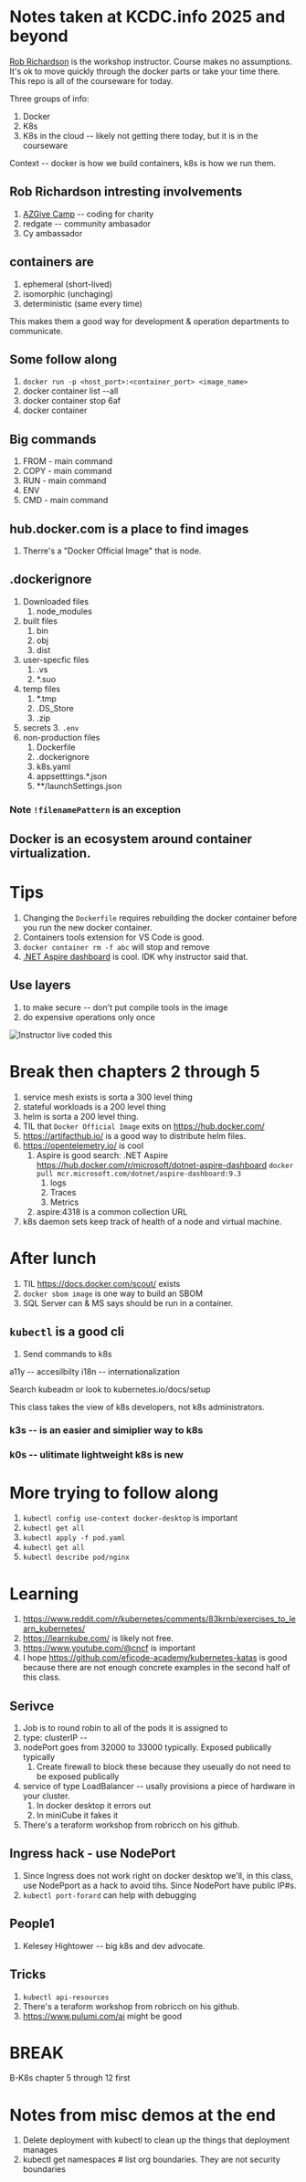 # Notes taken at KCDC.info 2025 and beyond

[Rob Richardson](https://github.com/robrich) is the workshop instructor.  Course makes no assumptions.   It's ok to move quickly through the docker parts or take your time there.  This repo is all of the courseware for today.

Three groups of info:
1. Docker
2. K8s
3. K8s in the cloud -- likely not getting there today, but it is in the courseware


Context -- docker is how we build containers, k8s is how we run them.

## Rob Richardson intresting involvements

1. [AZGive Camp](https://www.azgivecamp.org/) -- coding for charity
1. redgate -- community ambasador
1. Cy ambassador

## containers are
1. ephemeral (short-lived)
1. isomorphic (unchaging)
1. deterministic (same every time)

This makes them a good way for development & operation departments to communicate.

## Some follow along

1. `docker run -p <host_port>:<container_port> <image_name>`
1. docker container list --all 
1. docker container stop 6af
1. docker container

## Big commands
1. FROM - main command
2. COPY - main command
3. RUN - main command
4. ENV
5. CMD - main command

## hub.docker.com is a place to find images
1. Therre's a "Docker Official Image" that is node.  


## .dockerignore
1. Downloaded files
   1. node_modules
1. built files
   1. bin
   2. obj
   3. dist
1. user-specfic files
   1. .vs
   2. *.suo
1. temp files
   1. *.tmp
   2. .DS_Store
   3. .zip
1. secrets
   3. `.env`
1. non-production files
   1. Dockerfile
   2. .dockerignore
   3. k8s.yaml
   4. appsetttings.*.json
   4. **/launchSettings.json

### Note `!filenamePattern` is an exception

## Docker is an ecosystem around container virtualization.  

# Tips
1. Changing the `Dockerfile` requires rebuilding the docker container before you run the new docker container.
1. Containers tools extension for VS Code is good.
1. `docker container rm -f abc` will stop and remove
1. [.NET Aspire dashboard](https://learn.microsoft.com/en-us/dotnet/aspire/fundamentals/dashboard/overview?tabs=bash) is cool.  IDK why instructor said that.


## Use layers 
1. to make secure  -- don't put compile tools in the image
2. do expensive operations only once

![Instructor live coded this](i/image.png)

# Break then chapters 2 through 5

1. service mesh exists is sorta a 300 level thing
1. stateful workloads is a 200 level thing
2. helm is sorta a 200 level thing.
1. TIL that `Docker Official Image` exits on https://hub.docker.com/
1. https://artifacthub.io/ is a good way to distribute helm files.
1. https://opentelemetry.io/ is cool
   1. Aspire is good search: .NET Aspire https://hub.docker.com/r/microsoft/dotnet-aspire-dashboard  `docker pull mcr.microsoft.com/dotnet/aspire-dashboard:9.3`
      1. logs
      2. Traces
      3. Metrics
   1. aspire:4318 is a common collection URL
1. k8s daemon sets keep track of health of a node and virtual machine.


# After lunch
1. TIL https://docs.docker.com/scout/ exists
1. `docker sbom image` is one way to build an SBOM
1. SQL Server can & MS says should be run in a container.  

## `kubectl` is a good cli
1. Send commands to k8s

a11y -- accesilbilty
i18n -- internationalization


Search kubeadm or look to kubernetes.io/docs/setup

This class takes the view of k8s developers, not k8s administrators.  

### k3s -- is an easier and simiplier way to k8s

### k0s -- ulitimate lightweight k8s is new

# More trying to follow along
1. `kubectl config use-context docker-desktop` is important
1. `kubectl get all`
2. `kubectl apply -f pod.yaml`
1. `kubectl get all`
1. `kubectl describe pod/nginx`


# Learning
1. https://www.reddit.com/r/kubernetes/comments/83krnb/exercises_to_learn_kubernetes/
1. https://learnkube.com/ is likely not free.
1. https://www.youtube.com/@cncf is important
1. I hope https://github.com/eficode-academy/kubernetes-katas is good because there are not enough concrete examples in the second half of this class.  

## Serivce
1. Job is to round robin to all of the pods it is assigned to
1. type: clusterIP -- 
1. nodePort goes from 32000 to 33000 typically.  Exposed publically typically
   1. Create firewall to block these because they useually do not need to be exposed publically
1. service of type LoadBalancer -- usally provisions a piece of hardware in your cluster.
   1. In docker desktop it errors out
   1. In miniCube it fakes it
1. There's a teraform workshop from robricch on his github.

## Ingress hack - use NodePort
1. Since Ingress does not work right on docker desktop we'll, in this class, use NodePport as a hack to avoid tihs.  Since NodePort have public IP#s.
1. `kubectl port-forard` can help with debugging

## People1
1. Kelesey Hightower -- big k8s and dev advocate.   



## Tricks
1. `kubectl api-resources` 
1. There's a teraform workshop from robricch on his github.
1. https://www.pulumi.com/ai might be good

# BREAK

B-K8s chapter 5 through 12 first 

# Notes from misc demos at the end
1. Delete deployment with kubectl to clean up the things that deployment manages
1. kubectl get namespaces # list org boundaries.  They are not security boundaries
